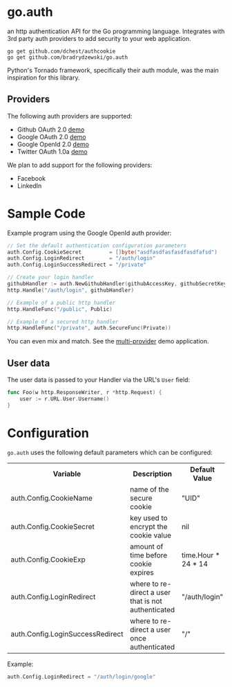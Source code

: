 # go.auth
an http authentication API for the Go programming language. Integrates with 3rd party auth providers to add security to your web application.

	go get github.com/dchest/authcookie
    go get github.com/bradrydzewski/go.auth
    
Python's Tornado framework, specifically their auth module, was the main inspiration for this library.

## Providers
The following auth providers are supported:

* Github OAuth 2.0 [demo](https://github.com/bradrydzewski/go.auth/tree/master/examples/github)
* Google OAuth 2.0 [demo](https://github.com/bradrydzewski/go.auth/tree/master/examples/google)
* Google OpenId 2.0 [demo](https://github.com/bradrydzewski/go.auth/tree/master/examples/openid)
* Twitter OAuth 1.0a [demo](https://github.com/bradrydzewski/go.auth/tree/master/examples/twitter)

We plan to add support for the following providers:

* Facebook
* LinkedIn

# Sample Code
Example program using the Google OpenId auth provider:

```go
// Set the default authentication configuration parameters
auth.Config.CookieSecret         = []byte("asdfasdfasfasdfasdfafsd")
auth.Config.LoginRedirect        = "/auth/login"
auth.Config.LoginSuccessRedirect = "/private"

// Create your login handler
githubHandler := auth.NewGithubHandler(githubAccessKey, githubSecretKey)
http.Handle("/auth/login", githubHandler)

// Example of a public http handler
http.HandleFunc("/public", Public)

// Example of a secured http handler
http.HandleFunc("/private", auth.SecureFunc(Private))
```

You can even mix and match. See the [multi-provider](https://github.com/bradrydzewski/go.auth/tree/master/examples/multiple) demo application.

## User data
The user data is passed to your Handler via the URL's `User` field:

```go
func Foo(w http.ResponseWriter, r *http.Request) {
	user := r.URL.User.Username()
}
```

# Configuration
`go.auth` uses the following default parameters which can be configured:

<table>
<tr>
 <th>Variable</th>
 <th>Description</th>
 <th>Default Value</th>
</tr>
<tr>
 <td>auth.Config.CookieName</td>
 <td>name of the secure cookie</td>
 <td>"UID"</td>
</tr>
<tr>
 <td>auth.Config.CookieSecret</td>
 <td>key used to encrypt the cookie value</td>
 <td>nil</td>
</tr>
<tr>
 <td>auth.Config.CookieExp</td>
 <td>amount of time before cookie expires</td>
 <td>time.Hour * 24 * 14</td>
</tr>
<tr>
 <td>auth.Config.LoginRedirect</td>
 <td>where to re-direct a user that is not authenticated</td>
 <td>"/auth/login"</td>
</tr>
<tr>
 <td>auth.Config.LoginSuccessRedirect</td>
 <td>where to re-direct a user once authenticated</td>
 <td>"/"</td>
</tr>
</table>

Example:

```go
auth.Config.LoginRedirect = "/auth/login/google"
```
